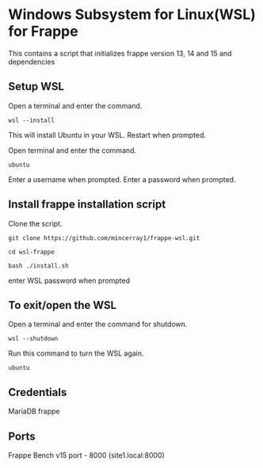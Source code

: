# Windows Subsystem for Linux(WSL) for Frappe
This contains a script that initializes frappe version 13, 14 and 15 and dependencies

## Setup WSL
Open a terminal and enter the command.
```
wsl --install
```
This will install Ubuntu in your WSL.
Restart when prompted.

Open terminal and enter the command.
```
ubuntu
```
Enter a username when prompted.
Enter a password when prompted.

## Install frappe installation script
Clone the script.
```
git clone https://github.com/mincerray1/frappe-wsl.git
```
```
cd wsl-frappe
```
```
bash ./install.sh
```
enter WSL password when prompted

## To exit/open the WSL
Open a terminal and enter the command for shutdown.
```
wsl --shutdown
```
Run this command to turn the WSL again.
```
ubuntu
```

## Credentials
MariaDB
frappe

## Ports
Frappe Bench v15 port - 8000 (site1.local:8000)